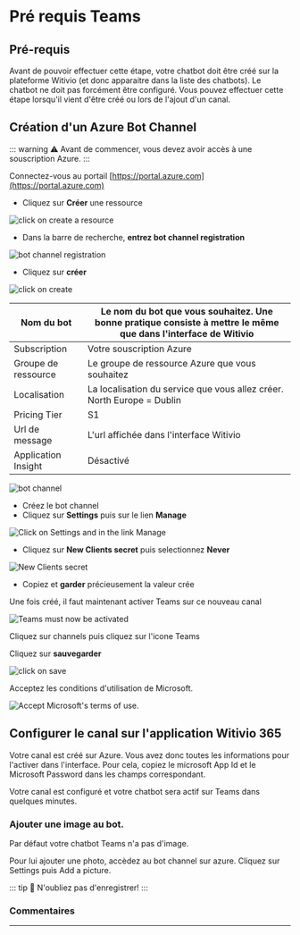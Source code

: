 # Pré requis Teams

## Pré-requis

Avant de pouvoir effectuer cette étape, votre chatbot doit être créé sur la plateforme Witivio (et donc apparaitre dans la liste des chatbots). Le chatbot ne doit pas forcément être configuré. Vous pouvez effectuer cette étape lorsqu'il vient d'être créé ou lors de l'ajout d'un canal.

## Création d'un Azure Bot Channel

::: warning ⚠️
Avant de commencer, vous devez avoir accès à une souscription Azure.
:::

Connectez-vous au portail [https://portal.azure.com](https://portal.azure.com)

* Cliquez sur **Créer** une ressource

<div class="image_center">
  <img :src="$withBase('/assets/img/fr/creation_chatbot/prerequisite1.png')" alt="click on create a resource">
</div>


* Dans la barre de recherche, **entrez bot channel registration**

<div class="image_center">
  <img :src="$withBase('/assets/img/fr/creation_chatbot/prerequisite2.png')" alt="bot channel registration">
</div>


* Cliquez sur **créer**

<div class="image_center">
  <img :src="$withBase('/assets/img/fr/creation_chatbot/prerequisite3.png')" alt="click on create">
</div>

| Nom du bot        | Le nom du bot que vous souhaitez. Une bonne pratique consiste à mettre le même que dans l'interface de Witivio |
|---------------------|-------------------------------------------------------------------------------------------|
| Subscription        | Votre souscription Azure                                                                   |
| Groupe de ressource    | Le groupe de ressource Azure que vous souhaitez                                                       |
| Localisation            | La localisation du service que vous allez créer. North Europe = Dublin              |
| Pricing Tier        | S1                                                                                        |
| Url de message        | L'url affichée dans l'interface Witivio                                                |
| Application Insight | Désactivé                                                                                  |

<div class="image_center">
  <img :src="$withBase('/assets/img/fr/creation_chatbot/prerequisite4.png')" alt="bot channel">
</div>


* Créez le bot channel
* Cliquez sur **Settings** puis sur le lien **Manage**

<div class="image_center">
  <img :src="$withBase('/assets/img/fr/creation_chatbot/prerequisite5.png')" alt="Click on Settings and in the link Manage">
</div>


* Cliquez sur **New Clients secret** puis selectionnez **Never**

<div class="image_center">
  <img :src="$withBase('/assets/img/fr/creation_chatbot/prerequisite6.png')" alt="New Clients secret">
</div>


* Copiez et **garder** précieusement la valeur crée

Une fois créé, il faut maintenant activer Teams sur ce nouveau canal

<div class="image_center">
  <img :src="$withBase('/assets/img/fr/creation_chatbot/prerequisite7.png')" alt="Teams must now be activated">
</div>


Cliquez sur channels puis cliquez sur l'icone Teams

Cliquez sur **sauvegarder**

<div class="image_center">
  <img :src="$withBase('/assets/img/fr/creation_chatbot/prerequisite8.png')" alt="click on save">
</div>


Acceptez les conditions d'utilisation de Microsoft.

<div class="image_center">
  <img :src="$withBase('/assets/img/fr/creation_chatbot/prerequisite9.png')" alt="Accept Microsoft's terms of use.">
</div>


## Configurer le canal sur l'application Witivio 365

Votre canal est créé sur Azure. Vous avez donc toutes les informations pour l'activer dans l'interface. Pour cela, copiez le microsoft App Id et le Microsoft Password dans les champs correspondant.

Votre canal est configuré et votre chatbot sera actif sur Teams dans quelques minutes.

### Ajouter une image au bot.

Par défaut votre chatbot Teams n'a pas d'image.

Pour lui ajouter une photo, accèdez au bot channel sur azure. Cliquez sur Settings puis Add a picture.


::: tip 💾
N'oubliez pas d'enregistrer!
:::



### Commentaires
---
<div id="disqus_thread"></div>

<script>
export default {
  mounted () {
    var disqus_config = function () {
      this.page.url = "https://docs.witivio.com";  // Replace PAGE_URL with your page's canonical URL variable
      this.page.identifier = "witivio_19"; // Replace PAGE_IDENTIFIER with your page's unique identifier variable
    };

(function() { // DON'T EDIT BELOW THIS LINE
var d = document, s = d.createElement('script');
s.src = 'https://docs-witivio.disqus.com/embed.js';
s.setAttribute('data-timestamp', +new Date());
(d.head || d.body).appendChild(s);
})();
  }
}
</script>